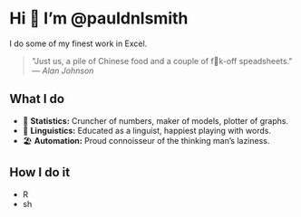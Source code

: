 # Hi 👋 I’m @pauldnlsmith

I do some of my finest work in Excel.

> "Just us, a pile of Chinese food and a couple of f🙉k-off speadsheets."  
> — <cite>Alan Johnson</cite>

## What I do

- 🧮 **Statistics:** Cruncher of numbers, maker of models, plotter of graphs.  
- 💬 **Linguistics:** Educated as a linguist, happiest playing with words.  
- 🏖️ **Automation:** Proud connoisseur of the thinking man’s laziness.

## How I do it

- R
- sh
